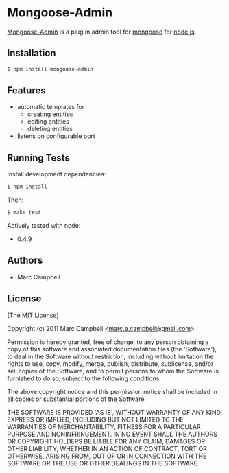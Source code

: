 # Mongoose-Admin

 [Mongoose-Admin](http://www.github.com/marccampbell/mongo-admin) is a plug in admin tool for [mongoose](http://learnboost.github.com/mongoose) for [node.js](http://nodejs.org).

## Installation

```bash
$ npm install mongoose-admin
```

## Features

  - automatic templates for 
    - creating entities
    - editing entities
    - deleting entities
  - listens on configurable port

## Running Tests

Install development dependencies:

```bash
$ npm install
```

Then:

```bash
$ make test
```

Actively tested with node:

  - 0.4.9

## Authors

  * Marc Campbell

## License 

(The MIT License)

Copyright (c) 2011 Marc Campbell &lt;marc.e.campbell@gmail.com&gt;

Permission is hereby granted, free of charge, to any person obtaining
a copy of this software and associated documentation files (the
'Software'), to deal in the Software without restriction, including
without limitation the rights to use, copy, modify, merge, publish,
distribute, sublicense, and/or sell copies of the Software, and to
permit persons to whom the Software is furnished to do so, subject to
the following conditions:

The above copyright notice and this permission notice shall be
included in all copies or substantial portions of the Software.

THE SOFTWARE IS PROVIDED 'AS IS', WITHOUT WARRANTY OF ANY KIND,
EXPRESS OR IMPLIED, INCLUDING BUT NOT LIMITED TO THE WARRANTIES OF
MERCHANTABILITY, FITNESS FOR A PARTICULAR PURPOSE AND NONINFRINGEMENT.
IN NO EVENT SHALL THE AUTHORS OR COPYRIGHT HOLDERS BE LIABLE FOR ANY
CLAIM, DAMAGES OR OTHER LIABILITY, WHETHER IN AN ACTION OF CONTRACT,
TORT OR OTHERWISE, ARISING FROM, OUT OF OR IN CONNECTION WITH THE
SOFTWARE OR THE USE OR OTHER DEALINGS IN THE SOFTWARE.

